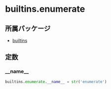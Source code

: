 # builtins.enumerate

## 所属パッケージ
- [builtins](../../module/builtins)

## 定数

### \_\_name\_\_
```python
builtins.enumerate.__name__ = str('enumerate')
```
